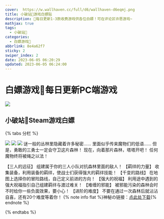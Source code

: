 ```yaml
---
cover:  https://w.wallhaven.cc/full/d6/wallhaven-d6eqmj.png
title: 小破站🥝游戏白嫖贴
description: 🥧每日更新1-3款收费游戏供各位白嫖！可在评论区许愿游戏~
mathjax: true
tags:
  - 小破站🥝
categories:
  - 白嫖游戏🥝
abbrlink: 8e4a62f7
sticky: 2
swiper_index: 2
date: 2023-06-05 06:20:29
updated: 2023-06-05 06:24:00
---
```


# 白嫖游戏🥝每日更新PC端游戏
![](https://w.wallhaven.cc/full/d6/wallhaven-d6eqmj.png)

## 小破站🥝Steam游戏白嫖
{% tabs 分栏 %}
<!-- tab 三国传:我们仨🥝新鲜出炉白嫖~ -->
![](https://media.st.dl.eccdnx.com/steam/apps/2406610/ss_f834bb9fe47d77ff554c45a739cc3780927990f0.600x338.jpg?t=1685536505)
![](https://media.st.dl.eccdnx.com/steam/apps/2406610/ss_a0d2e1aae3934948fc570916fb4c2c26e6cf1b96.600x338.jpg?t=1685536505)
![](https://media.st.dl.eccdnx.com/steam/apps/2406610/ss_41bea23f327ae3a4a494ce6d721a39589ad13cfc.600x338.jpg?t=1685536505)
谜一般的丛林里隐藏着许多秘密……
里面似乎传来魔物们的低语……
但是，勇敢的三勇士一定会守卫这片森林！
现在，向着那片森林，塔塔开吧！
任何魔物终将被绳之以法！

【三人的远征】
组建属于你的三人小队对抗森林里面的敌人！
【羁绊的力量】
收集装备，利用装备的羁绊，使战士们获得强大的羁绊技能！
【千变的路线】
在地图上选择你的冒险路线，自己定义前进的方向！
【强大的祝福】
利用途中遇到的强大祝福指引自己组建羁绊与渡过难关！
【难缠的邪能】
被邪能污染的森林会时不时给你一些负面效果，要小心！
【进阶的难度】
不要在通过一次森林后就沾沾自喜，还有20个难度等着你！
{% note info flat %}神秘の链接：[点此处下载](https://5vz43f.sharepoint.com/sites/free20/Shared%20Documents/Forms/AllItems.aspx?id=%2Fsites%2Ffree20%2FShared%20Documents%2F2023%E5%B9%B4%2D06%E6%9C%88%2DGAME%2FWOMS&p=true&ga=1){% endnote %}
<!-- endtab -->
{% endtabs %}